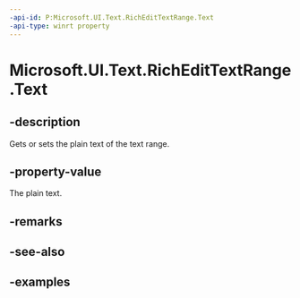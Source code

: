 ```yaml
---
-api-id: P:Microsoft.UI.Text.RichEditTextRange.Text
-api-type: winrt property
---
```


<!-- Property syntax.
public string Text { get;  set; }
-->

# Microsoft.UI.Text.RichEditTextRange.Text

## -description

Gets or sets the plain text of the text range.

## -property-value

The plain text.

## -remarks

## -see-also

## -examples

